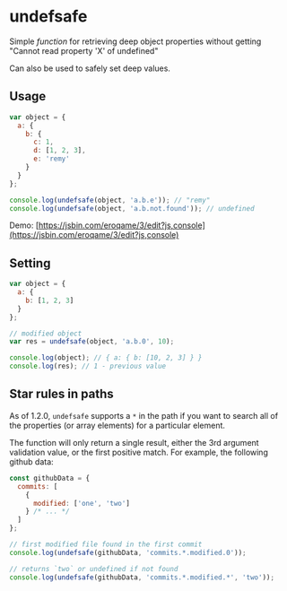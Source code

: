 # undefsafe

Simple _function_ for retrieving deep object properties without getting "Cannot read property 'X' of undefined"

Can also be used to safely set deep values.

## Usage

```js
var object = {
  a: {
    b: {
      c: 1,
      d: [1, 2, 3],
      e: 'remy'
    }
  }
};

console.log(undefsafe(object, 'a.b.e')); // "remy"
console.log(undefsafe(object, 'a.b.not.found')); // undefined
```

Demo: [https://jsbin.com/eroqame/3/edit?js,console](https://jsbin.com/eroqame/3/edit?js,console)

## Setting

```js
var object = {
  a: {
    b: [1, 2, 3]
  }
};

// modified object
var res = undefsafe(object, 'a.b.0', 10);

console.log(object); // { a: { b: [10, 2, 3] } }
console.log(res); // 1 - previous value
```

## Star rules in paths

As of 1.2.0, `undefsafe` supports a `*` in the path if you want to search all of the properties (or array elements) for a particular element.

The function will only return a single result, either the 3rd argument validation value, or the first positive match. For example, the following github data:

```js
const githubData = {
  commits: [
    {
      modified: ['one', 'two']
    } /* ... */
  ]
};

// first modified file found in the first commit
console.log(undefsafe(githubData, 'commits.*.modified.0'));

// returns `two` or undefined if not found
console.log(undefsafe(githubData, 'commits.*.modified.*', 'two'));
```
